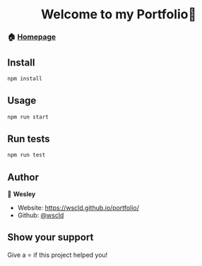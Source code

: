 <h1 align="center">Welcome to my Portfolio👋</h1>

### 🏠 [Homepage](http://wscld.github.io/portfolio)

## Install

```sh
npm install
```

## Usage

```sh
npm run start
```

## Run tests

```sh
npm run test
```

## Author

👤 **Wesley**

* Website: https://wscld.github.io/portfolio/
* Github: [@wscld](https://github.com/wscld)

## Show your support

Give a ⭐️ if this project helped you!

